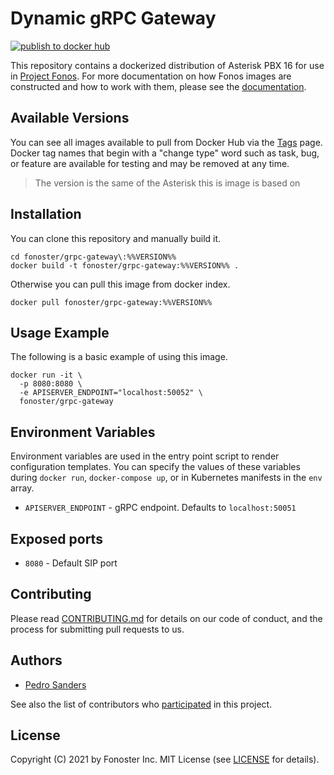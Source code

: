 # Dynamic gRPC Gateway

[![publish to docker hub](https://github.com/fonoster/grpc-gateway/actions/workflows/gh-docker.yml/badge.svg)](https://github.com/fonoster/grpc-gateway/actions/workflows/gh-docker.yml)

This repository contains a dockerized distribution of Asterisk PBX 16 for use in [Project Fonos](https://github.com/fonoster/fonos). For more documentation on how Fonos images are constructed and how to work with them, please see the [documentation](https://github.com/fonoster/fonos).

## Available Versions

You can see all images available to pull from Docker Hub via the [Tags](https://hub.docker.com/repository/docker/fonoster/grpc-gateway/tags?page=1) page. Docker tag names that begin with a "change type" word such as task, bug, or feature are available for testing and may be removed at any time.

> The version is the same of the Asterisk this is image is based on

## Installation

You can clone this repository and manually build it.

```
cd fonoster/grpc-gateway\:%%VERSION%%
docker build -t fonoster/grpc-gateway:%%VERSION%% .
```

Otherwise you can pull this image from docker index.

```
docker pull fonoster/grpc-gateway:%%VERSION%%
```

## Usage Example

The following is a basic example of using this image.

```
docker run -it \
  -p 8080:8080 \
  -e APISERVER_ENDPOINT="localhost:50052" \
  fonoster/grpc-gateway
```

## Environment Variables

Environment variables are used in the entry point script to render configuration templates. You can specify the values of these variables during `docker run`, `docker-compose up`, or in Kubernetes manifests in the `env` array.

- `APISERVER_ENDPOINT` - gRPC endpoint. Defaults to `localhost:50051`

## Exposed ports

- `8080` - Default SIP port

## Contributing

Please read [CONTRIBUTING.md](https://github.com/fonoster/fonos/blob/main/CONTRIBUTING.md) for details on our code of conduct, and the process for submitting pull requests to us.

## Authors

- [Pedro Sanders](https://github.com/psanders)

See also the list of contributors who [participated](https://github.com/fonoster/grpc-gateway/contributors) in this project.

## License

Copyright (C) 2021 by Fonoster Inc. MIT License (see [LICENSE](https://github.com/fonoster/fonos/blob/main/LICENSE) for details).
